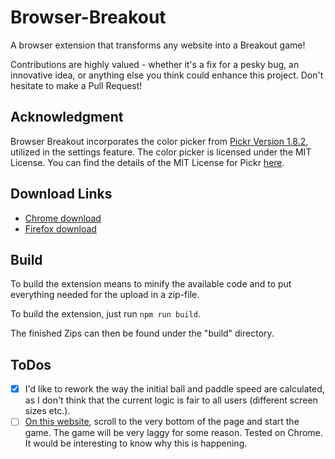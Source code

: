 # Browser-Breakout
A browser extension that transforms any website into a Breakout game!

Contributions are highly valued - whether it's a fix for a pesky bug, an innovative idea, or anything else you think could enhance this project. Don't hesitate to make a Pull Request!

## Acknowledgment
Browser Breakout incorporates the color picker from [Pickr Version 1.8.2](https://github.com/simonwep/pickr), utilized in the settings feature. The color picker is licensed under the MIT License. You can find the details of the MIT License for Pickr [here](https://github.com/simonwep/pickr/blob/master/LICENSE).

## Download Links
- [Chrome download](https://chromewebstore.google.com/detail/browser-breakout/oefbdmhkfnipjlgkemmcfhdijpdmjcmp)
- [Firefox download](https://addons.mozilla.org/addon/browser-breakout/)

## Build
To build the extension means to minify the available code and to put everything needed for the upload in a zip-file.

To build the extension, just run `npm run build`.

The finished Zips can then be found under the "build" directory.

## ToDos
- [X] I'd like to rework the way the initial ball and paddle speed are calculated, as I don't think that the current logic is fair to all users (different screen sizes etc.).
- [ ] [On this website](https://www.feed-the-beast.com/modpacks/99-ftb-inferno?tab=mods), scroll to the very bottom of the page and start the game. The game will be very laggy for some reason. Tested on Chrome. It would be interesting to know why this is happening.
